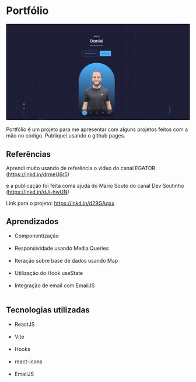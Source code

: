 # Portfólio

<img src="/home.jpg" alt="home do projeto Portfólio" />

Portfólio é um projeto para me apresentar com alguns projetos feitos com a mão no código. Publiquei usando o github pages.

## Referências

Aprendi muito usando de referência o video do canal EGATOR (https://lnkd.in/drmeU6r5)

e a publicação foi feita coma ajuda do Mario Souto do canal Dev Soutinho (https://lnkd.in/dJi-hwUN)

Link para o projeto: https://lnkd.in/d29GAqxx

## Aprendizados

<ul>
  <li>Componentização</li><br>
  <li>Responsividade usando Media Queries</li><br>
  <li>Iteração sobre base de dados usando Map</li><br>
  <li>Utilização do Hook useState</li><br>
  <li>Integração de email com EmailJS</li><br>
</ul>

## Tecnologias utilizadas

<ul>
  <li>ReactJS</li><br>
  <li>Vite</li><br>
  <li>Hooks</li><br>
  <li>react-icons</li><br>
  <li>EmailJS</li><br>
</ul>
